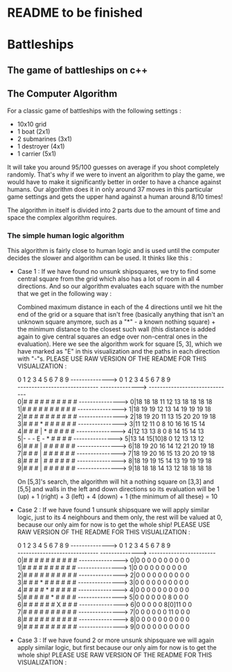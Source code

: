 # README to be finished
# Battleships
## The game of battleships on c++


## The Computer Algorithm
For a classic game of battleships with the following settings :
- 10x10 grid
- 1 boat (2x1)
- 2 submarines (3x1)
- 1 destroyer (4x1)
- 1 carrier (5x1)
  
It will take you around 95/100 guesses on average if you shoot completely randomly.
That's why if we were to invent an algorithm to play the game, we would have to make it significantly better in order to have a chance against humans.
Our algorithm does it in only around 37 moves in this particular game settings and gets the upper hand against a human around 8/10 times!

The algorithm in itself is divided into 2 parts due to the amount of time and space the complex algorithm requires.
### The simple human logic algorithm
This algorithm is fairly close to human logic and is used until the computer decides the slower and algorithm can be used.
It thinks like this :
- Case 1 : If we have found no unsunk shipsquares, we try to find some central square from the grid which also has a lot of room in all 4 directions. And so our algorithm evaluates each square with the number that we get in the following way :
  
  Combined maximum distance in each of the 4 directions until we hit the end of the grid or a square that isn't free (basically anything that isn't an unknown square anymore, such as a "*" - a known nothing square) + the minimum distance to the closest such wall (this distance is added again to give central squares an edge over non-central ones in the evaluation). Here we see the algorithm work for square [5, 3], which we have marked as "E" in this visualization and the paths in each direction with "-"s. PLEASE USE RAW VERSION OF THE README FOR THIS VISUALIZATION :
  
  0  1  2  3  4  5  6  7  8  9  -------------->    0  1  2  3  4  5  6  7  8  9                                                                                       
  ----------------------------- -------------->  ------------------------------                                                                                     
0|#  #  #  #  #  #  #  #  #  # ---------------> 0|18 18 18 11 12 13 18 18 18 18                                                                                     
1|#  #  #  #  #  #  #  #  #  # ---------------> 1|18 19 19 12 13 14 19 19 19 18                                                                                     
2|#  #  #  #  #  #  #  #  #  # ---------------> 2|18 19 20 11 13 15 20 20 19 18                                                                                     
3|#  #  #  *  #  #  #  #  #  # ---------------> 3|11 12 11 0  8  10 16 16 15 14                                                                                       
4|#  #  #  |  *  #  #  #  #  # ---------------> 4|12 13 13 8  0  8  14 15 14 13                                                                                        
5|-  -  -  E  -  *  #  #  #  # ---------------> 5|13 14 15[10]8  0  12 13 13 12                                                                                      
6|#  #  #  |  #  #  #  #  #  # ---------------> 6|18 19 20 16 14 12 21 20 19 18                                                                                     
7|#  #  #  |  #  #  #  #  #  # ---------------> 7|18 19 20 16 15 13 20 20 19 18                                                                                     
8|#  #  #  |  #  #  #  #  #  # ---------------> 8|18 19 19 15 14 13 19 19 19 18                                                                                     
9|#  #  #  |  #  #  #  #  #  # ---------------> 9|18 18 18 14 13 12 18 18 18 18                                                                                     


  On [5,3]'s search, the algorithm will hit a nothing square on [3,3] and [5,5] and walls in the left and down directions so its evaluation will be 1 (up) + 1 (right) + 3 (left) + 4 (down) + 1 (the minimum of all these) = 10
  
- Case 2 : If we have found 1 unsunk shipsquare we will apply similar logic, just to its 4 neighbours and them only, the rest will be valued at 0, because our only aim for now is to get the whole ship!  PLEASE USE RAW VERSION OF THE README FOR THIS VISUALIZATION :


  0  1  2  3  4  5  6  7  8  9  -------------->   0 1 2 3 4 5 6  7 8 9                                                                                                 
  ----------------------------- --------------> ------------------------                                                                                               
0|#  #  #  #  #  #  #  #  #  # ---------------> 0|0 0 0 0 0 0 0  0 0 0                                                                                                 
1|#  #  #  #  #  #  #  #  #  # ---------------> 1|0 0 0 0 0 0 0  0 0 0                                                                                                 
2|#  #  #  #  #  #  #  #  #  # ---------------> 2|0 0 0 0 0 0 0  0 0 0                                                                                                 
3|#  #  #  *  #  #  #  #  #  # ---------------> 3|0 0 0 0 0 0 0  0 0 0                                                                                                 
4|#  #  #  #  *  #  #  #  #  # ---------------> 4|0 0 0 0 0 0 0  0 0 0                                                                                                 
5|#  #  #  #  #  *  #  #  #  # ---------------> 5|0 0 0 0 0 0 8  0 0 0                                                                                                 
6|#  #  #  #  #  #  X  #  #  # ---------------> 6|0 0 0 0 0 8[0]11 0 0                                                                                                 
7|#  #  #  #  #  #  #  #  #  # ---------------> 7|0 0 0 0 0 0 11 0 0 0                                                                                                 
8|#  #  #  #  #  #  #  #  #  # ---------------> 8|0 0 0 0 0 0 0  0 0 0                                                                                                 
9|#  #  #  #  #  #  #  #  #  # ---------------> 9|0 0 0 0 0 0 0  0 0 0                                                                                                 

- Case 3 : If we have found 2 or more unsunk shipsquare we will again apply similar logic, but first because our only aim for now is to get the whole ship!  PLEASE USE RAW VERSION OF THE README FOR THIS VISUALIZATION :
